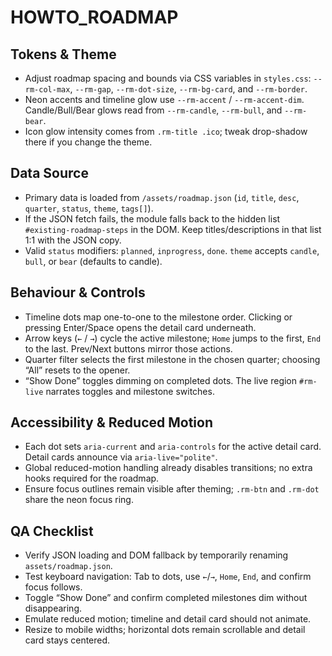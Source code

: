 # HOWTO_ROADMAP

## Tokens & Theme
- Adjust roadmap spacing and bounds via CSS variables in `styles.css`: `--rm-col-max`, `--rm-gap`, `--rm-dot-size`, `--rm-bg-card`, and `--rm-border`.
- Neon accents and timeline glow use `--rm-accent` / `--rm-accent-dim`. Candle/Bull/Bear glows read from `--rm-candle`, `--rm-bull`, and `--rm-bear`.
- Icon glow intensity comes from `.rm-title .ico`; tweak drop-shadow there if you change the theme.

## Data Source
- Primary data is loaded from `/assets/roadmap.json` (`id`, `title`, `desc`, `quarter`, `status`, `theme`, `tags[]`).
- If the JSON fetch fails, the module falls back to the hidden list `#existing-roadmap-steps` in the DOM. Keep titles/descriptions in that list 1:1 with the JSON copy.
- Valid `status` modifiers: `planned`, `inprogress`, `done`. `theme` accepts `candle`, `bull`, or `bear` (defaults to candle).

## Behaviour & Controls
- Timeline dots map one-to-one to the milestone order. Clicking or pressing Enter/Space opens the detail card underneath.
- Arrow keys (`←` / `→`) cycle the active milestone; `Home` jumps to the first, `End` to the last. Prev/Next buttons mirror those actions.
- Quarter filter selects the first milestone in the chosen quarter; choosing “All” resets to the opener.
- “Show Done” toggles dimming on completed dots. The live region `#rm-live` narrates toggles and milestone switches.

## Accessibility & Reduced Motion
- Each dot sets `aria-current` and `aria-controls` for the active detail card. Detail cards announce via `aria-live="polite"`.
- Global reduced-motion handling already disables transitions; no extra hooks required for the roadmap.
- Ensure focus outlines remain visible after theming; `.rm-btn` and `.rm-dot` share the neon focus ring.

## QA Checklist
- Verify JSON loading and DOM fallback by temporarily renaming `assets/roadmap.json`.
- Test keyboard navigation: Tab to dots, use `←`/`→`, `Home`, `End`, and confirm focus follows.
- Toggle “Show Done” and confirm completed milestones dim without disappearing.
- Emulate reduced motion; timeline and detail card should not animate.
- Resize to mobile widths; horizontal dots remain scrollable and detail card stays centered.
